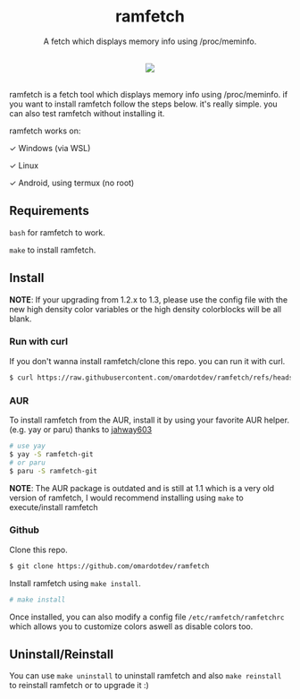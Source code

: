 <div align="center">
  <div>
    <h1>ramfetch</h1>
    <p>A fetch which displays memory info using /proc/meminfo.</p>
  </div>
  <div>
<br>
<img src="https://github.com/user-attachments/assets/ffc9efd8-f688-4460-b18f-1ae097ee7285">
</div>
</div>
<br>

ramfetch is a fetch tool which displays memory info using /proc/meminfo. if you want to install ramfetch follow the steps below. it's really simple. you can also test ramfetch without installing it.

ramfetch works on:

&check; Windows (via WSL)

&check; Linux

&check; Android, using termux (no root)

## Requirements

`bash` for ramfetch to work.

`make` to install ramfetch. 


## Install

**NOTE**: If your upgrading from 1.2.x to 1.3, please use the config file with the new high density color variables or the high density colorblocks will be all blank.

### Run with curl
If you don't wanna install ramfetch/clone this repo. you can run it with curl.
```bash
$ curl https://raw.githubusercontent.com/omardotdev/ramfetch/refs/heads/main/ramfetch | bash
```

### AUR

To install ramfetch from the AUR, install it by using your favorite AUR helper. (e.g. yay or paru) thanks to [jahway603](https://codeberg.org/jahway603)

```bash
# use yay
$ yay -S ramfetch-git
# or paru
$ paru -S ramfetch-git
```

**NOTE**: The AUR package is outdated and is still at 1.1 which is a very old version of ramfetch, I would recommend installing using `make` to execute/install ramfetch

### Github
Clone this repo.
```bash
$ git clone https://github.com/omardotdev/ramfetch
```
Install ramfetch using `make install`.
```bash
# make install
```
Once installed, you can also modify a config file `/etc/ramfetch/ramfetchrc` which allows you to customize colors aswell as disable colors too.

## Uninstall/Reinstall
You can use `make uninstall` to uninstall ramfetch and also `make reinstall` to reinstall ramfetch or to upgrade it :)
